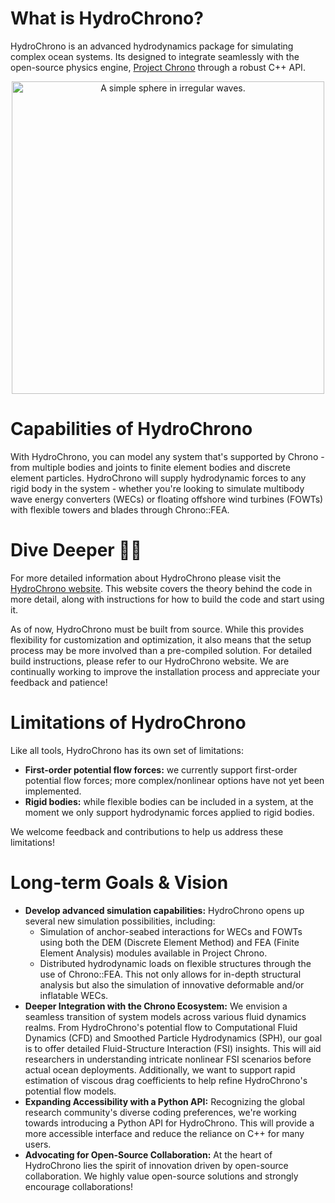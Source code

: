 # What is HydroChrono?

HydroChrono is an advanced hydrodynamics package for simulating complex ocean systems. Its designed to integrate seamlessly with the open-source physics engine, [Project Chrono](https://projectchrono.org/) through a robust C++ API.

<p align="center">
  <img src="doc/user/sphere_irreg.gif" width="500" alt="A simple sphere in irregular waves.">
</p>


# Capabilities of HydroChrono

With HydroChrono, you can model any system that's supported by Chrono - from multiple bodies and joints to finite element bodies and discrete element particles. HydroChrono will supply hydrodynamic forces to any rigid body in the system - whether you're looking to simulate multibody wave energy converters (WECs) or floating offshore wind turbines (FOWTs) with flexible towers and blades through Chrono::FEA.

# Dive Deeper 🏊‍♂️

For more detailed information about HydroChrono please visit the [HydroChrono website](https://nrel.github.io/HydroChrono/). This website covers the theory behind the code in more detail, along with instructions for how to build the code and start using it.

As of now, HydroChrono must be built from source. While this provides flexibility for customization and optimization, it also means that the setup process may be more involved than a pre-compiled solution. For detailed build instructions, please refer to our HydroChrono website. We are continually working to improve the installation process and appreciate your feedback and patience!

# Limitations of HydroChrono

Like all tools, HydroChrono has its own set of limitations:

- **First-order potential flow forces:** we currently support first-order potential flow forces; more complex/nonlinear options have not yet been implemented.
- **Rigid bodies:** while flexible bodies can be included in a system, at the moment we only support hydrodynamic forces applied to rigid bodies.

We welcome feedback and contributions to help us address these limitations!

# Long-term Goals & Vision

- **Develop advanced simulation capabilities:** HydroChrono opens up several new simulation possibilities, including:
    - Simulation of anchor-seabed interactions for WECs and FOWTs using both the DEM (Discrete Element Method) and FEA (Finite Element Analysis) modules available in Project Chrono.
    - Distributed hydrodynamic loads on flexible structures through the use of Chrono::FEA. This not only allows for in-depth structural analysis but also the simulation of innovative deformable and/or inflatable WECs.
- **Deeper Integration with the Chrono Ecosystem:** We envision a seamless transition of system models across various fluid dynamics realms. From HydroChrono's potential flow to Computational Fluid Dynamics (CFD) and Smoothed Particle Hydrodynamics (SPH), our goal is to offer detailed Fluid-Structure Interaction (FSI) insights. This will aid researchers in understanding intricate nonlinear FSI scenarios before actual ocean deployments. Additionally, we want to support rapid estimation of viscous drag coefficients to help refine HydroChrono's potential flow models.
- **Expanding Accessibility with a Python API:** Recognizing the global research community's diverse coding preferences, we're working towards introducing a Python API for HydroChrono. This will provide a more accessible interface and reduce the reliance on C++ for many users.
- **Advocating for Open-Source Collaboration:** At the heart of HydroChrono lies the spirit of innovation driven by open-source collaboration. We highly value open-source solutions and strongly encourage collaborations!
